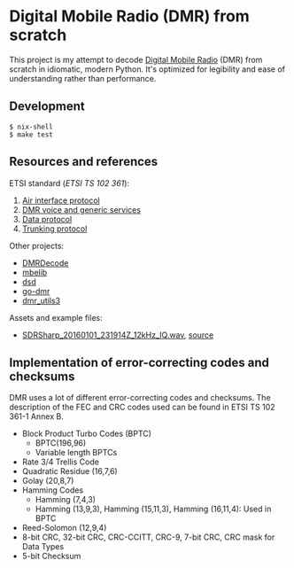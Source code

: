 # Digital Mobile Radio (DMR) from scratch

This project is my attempt to decode [Digital Mobile Radio](https://en.wikipedia.org/wiki/Digital_mobile_radio) (DMR) from scratch in idiomatic, modern Python. It's optimized for legibility and ease of understanding rather than performance.

## Development

```
$ nix-shell
$ make test
```

## Resources and references

ETSI standard (*ETSI TS 102 361*):

1. [Air interface protocol](https://www.dmrassociation.org/downloads/standards/ts_10236101v020501p.pdf)
2. [DMR voice and generic services](https://www.dmrassociation.org/downloads/standards/ts_10236102v020401p.pdf)
3. [Data protocol](https://www.dmrassociation.org/downloads/standards/ts_10236103v010301p.pdf)
4. [Trunking protocol](https://www.dmrassociation.org/downloads/standards/ts_10236104v011001p.pdf)


Other projects:

* [DMRDecode](https://github.com/IanWraith/DMRDecode)
* [mbelib](https://github.com/szechyjs/mbelib)
* [dsd](https://github.com/szechyjs/dsd)
* [go-dmr](https://github.com/pd0mz/go-dmr)
* [dmr_utils3](https://github.com/HBLink-org/dmr_utils3)


Assets and example files:

* [SDRSharp_20160101_231914Z_12kHz_IQ.wav](https://www.sigidwiki.com/wiki/File:DMR.zip), [source](https://www.sigidwiki.com/wiki/Digital_Mobile_Radio_(DMR))

## Implementation of error-correcting codes and checksums

DMR uses a lot of different error-correcting codes and checksums. The description of the FEC and CRC codes used can be found in ETSI TS 102 361-1 Annex B.

* Block Product Turbo Codes (BPTC)
    * BPTC(196,96)
    * Variable length BPTCs
* Rate 3/4 Trellis Code
* Quadratic Residue (16,7,6)
* Golay (20,8,7)
* Hamming Codes
  * Hamming (7,4,3)
  * Hamming (13,9,3), Hamming (15,11,3), Hamming (16,11,4): Used in BPTC
* Reed-Solomon (12,9,4)
* 8-bit CRC, 32-bit CRC, CRC-CCITT, CRC-9, 7-bit CRC, CRC mask for Data Types
* 5-bit Checksum
